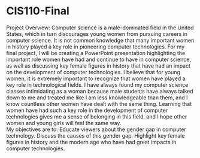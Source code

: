 # CIS110-Final
Project Overview:
Computer science is a male-dominated field in the United States, which in turn discourages young women from pursuing careers in computer science. It is not common knowledge that many important women in history played a key role in pioneering computer technologies. For my final project, I will be creating a PowerPoint presentation highlighting the important role women have had and continue to have in computer science, as well as discussing key female figures in history that have had an impact on the development of computer technologies. I believe that for young women, it is extremely important to recognize that women have played a key role in technological fields. I have always found my computer science classes intimidating as a woman because male students have always talked down to me and treated me like I am less knowledgeable than them, and I know countless other women have dealt with the same thing. Learning that women have had such a key role in the development of computer technologies gives me a sense of belonging in this field, and I hope other women and young girls will feel the same way.  
My objectives are to:
Educate viewers about the gender gap in computer technology.
Discuss the causes of this gender gap.
Highlight key female figures in history and the modern age who have had great impacts in computer technologies.
